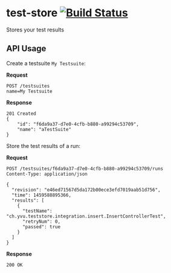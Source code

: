# test-store [![Build Status](https://travis-ci.org/ybonjour/test-store.svg?branch=master)](https://travis-ci.org/ybonjour/test-store)
Stores your test results

## API Usage
Create a testsuite `My Testsuite`:

**Request**
```
POST /testsuites
name=My Testsuite
```

**Response**
```
201 Created
{
    "id": "f6da9a37-d7e0-4cfb-b880-a99294c53709",
    "name": "aTestSuite"
}
```

Store the test results of a run:

**Request**
```
POST /testsuites/f6da9a37-d7e0-4cfb-b880-a99294c53709/runs
Content-Type: application/json

{
  "revision": "e46ed71567d5da172b00ece3efd7019aab51d756",
  "time": 1459588895366,
  "results": [
    {
      "testName": "ch.yvu.teststore.integration.insert.InsertControllerTest",
      "retryNum": 0,
      "passed": true
    }
  ]
}
```

**Response**
```
200 OK
```
